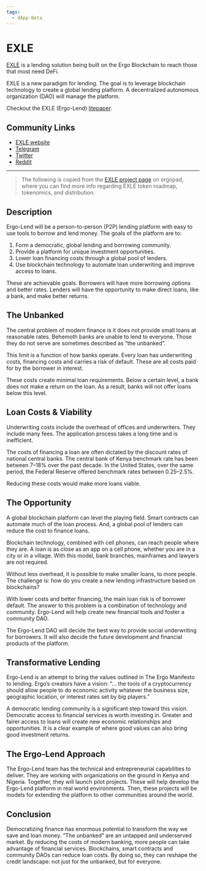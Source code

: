 ```yaml
---
tags:
  - dApp-Beta
---
```


# EXLE

[EXLE](https://exle.io/) is a lending solution being built on the Ergo Blockchain to reach those that most need DeFi.

EXLE is a new paradigm for lending. The goal is to leverage blockchain technology to create a global lending platform. A decentralized autonomous organization (DAO) will manage the platform.

Checkout the EXLE (Ergo-Lend) [litepaper](https://ergopad-pdfs.s3.us-west-2.amazonaws.com/ergo-lend-lite-paper-en.pdf).

## Community Links
- [EXLE website](https://www.ergolend.org/)
- [Telegram](https://t.me/ErgoLend)
- [Twitter](https://twitter.com/ErgoLend)
- [Reddit](https://www.reddit.com/r/ergolend/)

-----

> The following is copied from the [EXLE project page](https://www.ergopad.io/projects/ergolend) on ergopad, where you can find more info regarding EXLE token roadmap, tokenomics, and distribution.

## Description

Ergo-Lend will be a person-to-person (P2P) lending platform with easy to use tools to borrow and lend money. The goals of the platform are to:
1. Form a democratic, global lending and borrowing community.
2. Provide a platform for unique investment opportunities.
3. Lower loan financing costs through a global pool of lenders.
4. Use blockchain technology to automate loan underwriting and improve access to loans.

These are achievable goals. Borrowers will have more borrowing options and better rates. Lenders will have the opportunity to make direct loans, like a bank, and make better returns.

## The Unbanked

The central problem of modern finance is it does not provide small loans at reasonable rates. Behemoth banks are unable to lend to everyone. Those they do not serve are sometimes described as “the unbanked”.

This limit is a function of how banks operate. Every loan has underwriting costs, financing costs and carries a risk of default. These are all costs paid for by the borrower in interest.

These costs create minimal loan requirements. Below a certain level, a bank does not make a return on the loan. As a result, banks will not offer loans below this level.

## Loan Costs & Viability

Underwriting costs include the overhead of offices and underwriters. They include many fees. The application process takes a long time and is inefficient.

The costs of financing a loan are often dictated by the discount rates of national central banks. The central bank of Kenya benchmark rate has been between 7–18% over the past decade. In the United States, over the same period, the Federal Reserve offered benchmark rates between 0.25–2.5%.

Reducing these costs would make more loans viable.

## The Opportunity

A global blockchain platform can level the playing field. Smart contracts can automate much of the loan process. And, a global pool of lenders can reduce the cost to finance loans.

Blockchain technology, combined with cell phones, can reach people where they are. A loan is as close as an app on a cell phone, whether you are in a city or in a village. With this model, bank branches, mainframes and lawyers are not required.

Without less overhead, it is possible to make smaller loans, to more people. The challenge is: how do you create a new lending infrastructure based on blockchains?

With lower costs and better financing, the main loan risk is of borrower default. The answer to this problem is a combination of technology and community. Ergo-Lend will help create new financial tools and foster a community DAO.

The Ergo-Lend DAO will decide the best way to provide social underwriting for borrowers. It will also decide the future development and financial products of the platform.

## Transformative Lending

Ergo-Lend is an attempt to bring the values outlined in The Ergo Manifesto to lending. Ergo’s creators have a vision: “… the tools of a cryptocurrency should allow people to do economic activity whatever the business size, geographic location, or interest rates set by big players.”

A democratic lending community is a significant step toward this vision. Democratic access to financial services is worth investing in. Greater and fairer access to loans will create new economic relationships and opportunities. It is a clear example of where good values can also bring good investment returns.

## The Ergo-Lend Approach

The Ergo-Lend team has the technical and entrepreneurial capabilities to deliver. They are working with organizations on the ground in Kenya and Nigeria. Together, they will launch pilot projects. These will help develop the Ergo-Lend platform in real world environments. Then, these projects will be models for extending the platform to other communities around the world.

## Conclusion

Democratizing finance has enormous potential to transform the way we save and loan money. “The unbanked” are an untapped and underserved market. By reducing the costs of modern banking, more people can take advantage of financial services. Blockchains, smart contracts and community DAOs can reduce loan costs. By doing so, they can reshape the credit landscape: not just for the unbanked, but for everyone.